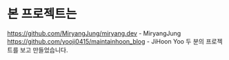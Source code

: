 # 본 프로젝트는
https://github.com/MiryangJung/miryang.dev - MiryangJung
https://github.com/yooji0415/maintainhoon_blog - JiHoon Yoo
두 분의 프로젝트를 보고 만들었습니다.
